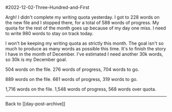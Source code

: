 #2022-12-02-Three-Hundred-and-First

Argh!  I didn't complete my writing quota yesterday.  I got to 228 words on the new file and I stopped there, for a total of 588 words of progress.  My quota for the rest of the month goes up because of my day one miss.  I need to write 980 words to stay on track today.

I won't be keeping my writing quota as strictly this month.  The goal isn't so much to produce as many words as possible this time.  It's to finish the story I have in the month of December.  I've estimated I need another 30k words, so 30k is my December goal.

504 words on the file.  276 words of progress, 704 words to go.

889 words on the file.  661 words of progress, 319 words to go.

1,716 words on the file.  1,548 words of progress, 568 words over quota.

---
Back to [[day-post-archive]]